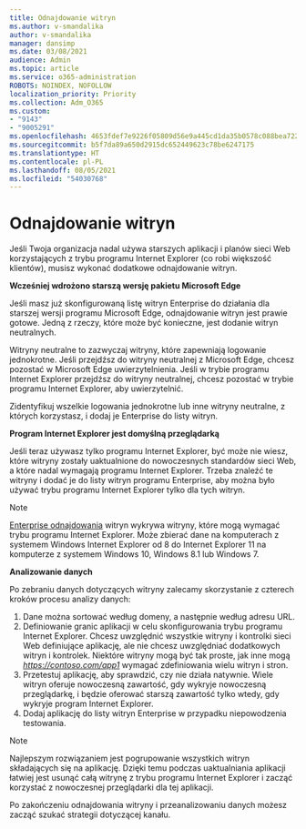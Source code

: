 ```yaml
---
title: Odnajdowanie witryn
ms.author: v-smandalika
author: v-smandalika
manager: dansimp
ms.date: 03/08/2021
audience: Admin
ms.topic: article
ms.service: o365-administration
ROBOTS: NOINDEX, NOFOLLOW
localization_priority: Priority
ms.collection: Adm_O365
ms.custom:
- "9143"
- "9005291"
ms.openlocfilehash: 4653fdef7e9226f05809d56e9a445cd1da35b0578c088bea72252a281d4527d2
ms.sourcegitcommit: b5f7da89a650d2915dc652449623c78be6247175
ms.translationtype: HT
ms.contentlocale: pl-PL
ms.lasthandoff: 08/05/2021
ms.locfileid: "54030768"
---
```

# <a name="do-site-discovery"></a>Odnajdowanie witryn

Jeśli Twoja organizacja nadal używa starszych aplikacji i planów sieci Web korzystających z trybu programu Internet Explorer (co robi większość klientów), musisz wykonać dodatkowe odnajdowanie witryn.

**Wcześniej wdrożono starszą wersję pakietu Microsoft Edge**

Jeśli masz już skonfigurowaną listę witryn Enterprise do działania dla starszej wersji programu Microsoft Edge, odnajdowanie witryn jest prawie gotowe. Jedną z rzeczy, które może być konieczne, jest dodanie witryn neutralnych.

Witryny neutralne to zazwyczaj witryny, które zapewniają logowanie jednokrotne. Jeśli przejdźsz do witryny neutralnej z Microsoft Edge, chcesz pozostać w Microsoft Edge uwierzytelnienia. Jeśli w trybie programu Internet Explorer przejdźsz do witryny neutralnej, chcesz pozostać w trybie programu Internet Explorer, aby uwierzytelnić.

Zidentyfikuj wszelkie logowania jednokrotne lub inne witryny neutralne, z których korzystasz, i dodaj je Enterprise do listy witryn.

**Program Internet Explorer jest domyślną przeglądarką**

Jeśli teraz używasz tylko programu Internet Explorer, być może nie wiesz, które witryny zostały uaktualnione do nowoczesnych standardów sieci Web, a które nadal wymagają programu Internet Explorer. Trzeba znaleźć te witryny i dodać je do listy witryn programu Enterprise, aby można było używać trybu programu Internet Explorer tylko dla tych witryn.

> [!NOTE]
> [Enterprise odnajdowania](https://docs.microsoft.com/internet-explorer/ie11-deploy-guide/collect-data-using-enterprise-site-discovery) witryn wykrywa witryny, które mogą wymagać trybu programu Internet Explorer. Może zbierać dane na komputerach z systemem Windows Internet Explorer od 8 do Internet Explorer 11 na komputerze z systemem Windows 10, Windows 8.1 lub Windows 7.

**Analizowanie danych**

Po zebraniu danych dotyczących witryny zalecamy skorzystanie z czterech kroków procesu analizy danych:
1. Dane można sortować według domeny, a następnie według adresu URL.
2. Definiowanie granic aplikacji w celu skonfigurowania trybu programu Internet Explorer. Chcesz uwzględnić wszystkie witryny i kontrolki sieci Web definiujące aplikację, ale nie chcesz uwzględniać dodatkowych witryn i kontrolek. Niektóre witryny mogą być tak proste, jak inne mogą *https://contoso.com/app1* wymagać zdefiniowania wielu witryn i stron.
3. Przetestuj aplikację, aby sprawdzić, czy nie działa natywnie. Wiele witryn oferuje nowoczesną zawartość, gdy wykryje nowoczesną przeglądarkę, i będzie oferować starszą zawartość tylko wtedy, gdy wykryje program Internet Explorer.
4. Dodaj aplikację do listy witryn Enterprise w przypadku niepowodzenia testowania.

> [!NOTE]
> Najlepszym rozwiązaniem jest pogrupowanie wszystkich witryn składających się na aplikację. Dzięki temu podczas uaktualniania aplikacji łatwiej jest usunąć całą witrynę z trybu programu Internet Explorer i zacząć korzystać z nowoczesnej przeglądarki dla tej aplikacji.

Po zakończeniu odnajdowania witryny i przeanalizowaniu danych możesz zacząć szukać strategii dotyczącej kanału.

